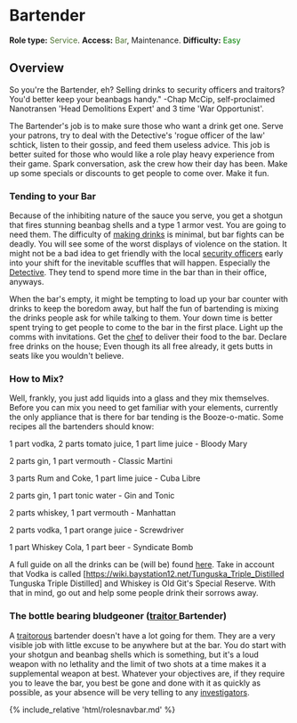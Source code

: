 # Bartender
**Role type:** <font color= "#4e7331">Service</font>. **Access:** <font color="#4e7331">Bar</font>, Maintenance. **Difficulty:** <font color="Green">Easy</font>




## Overview 

So you're the Bartender, eh? Selling drinks to security officers and traitors? You'd better keep your beanbags handy." -Chap McCip, self-proclaimed Nanotransen 'Head Demolitions Expert' and 3 time 'War Opportunist'.

The Bartender's job is to make sure those who want a drink get one. Serve your patrons, try to deal with the Detective's 'rogue officer of the law' schtick, listen to their gossip, and feed them useless advice. This job is better suited for those who would like a role play heavy experience from their game. Spark conversation, ask the crew how their day has been. Make up some specials or discounts to get people to come over. Make it fun.


### Tending to your Bar 


Because of the inhibiting nature of the sauce you serve, you get a shotgun that fires stunning beanbag shells and a type 1 armor vest. You are going to need them. The difficulty of [making drinks](Drinks-guide.md) is minimal, but bar fights can be deadly. You will see some of the worst displays of violence on the station. It might not be a bad idea to get friendly with the local [security officers](Security.md) early into your shift for the inevitable scuffles that will happen. Especially the [Detective](Detective.md). They tend to spend more time in the bar than in their office, anyways.

When the bar's empty, it might be tempting to load up your bar counter with drinks to keep the boredom away, but half the fun of bartending is mixing the drinks people ask for while talking to them. Your down time is better spent trying to get people to come to the bar in the first place. Light up the comms with invitations. Get the [chef](Cook.md) to deliver their food to the bar. Declare free drinks on the house; Even though its all free already, it gets butts in seats like you wouldn't believe.


### How to Mix? 

Well, frankly, you just add liquids into a glass and they mix themselves. Before you can mix you need to get familiar with your elements, currently the only appliance that is there for bar tending is the Booze-o-matic. Some recipes all the bartenders should know: 

1 part vodka, 2 parts tomato juice, 1 part lime juice - Bloody Mary

2 parts gin, 1 part vermouth - Classic Martini

3 parts Rum and Coke, 1 part lime juice - Cuba Libre

2 parts gin, 1 part tonic water - Gin and Tonic

2 parts whiskey, 1 part vermouth - Manhattan

2 parts vodka, 1 part orange juice - Screwdriver

1 part Whiskey Cola, 1 part beer - Syndicate Bomb

A full guide on all the drinks can be (will be) found [here](Guide-to-Food-and-Drink.md). Take in account that Vodka is called [https://wiki.baystation12.net/Tunguska_Triple_Distilled Tunguska Triple Distilled] and Whiskey is Old Git's Special Reserve. With that in mind, go out and help some people drink their sorrows away.

### The bottle bearing bludgeoner ([traitor ](traitor.md) Bartender)

A [traitorous](traitor.md) bartender doesn't have a lot going for them. They are a very visible job with little excuse to be anywhere but at the bar. You do start with your shotgun and beanbag shells which is something, but it's a loud weapon with no lethality and the limit of two shots at a time makes it a supplemental weapon at best. Whatever your objectives are, if they require you to leave the bar, you best be gone and done with it as quickly as possible, as your absence will be very telling to any [investigators](detective.md).

  {% include_relative 'html/rolesnavbar.md' %}
